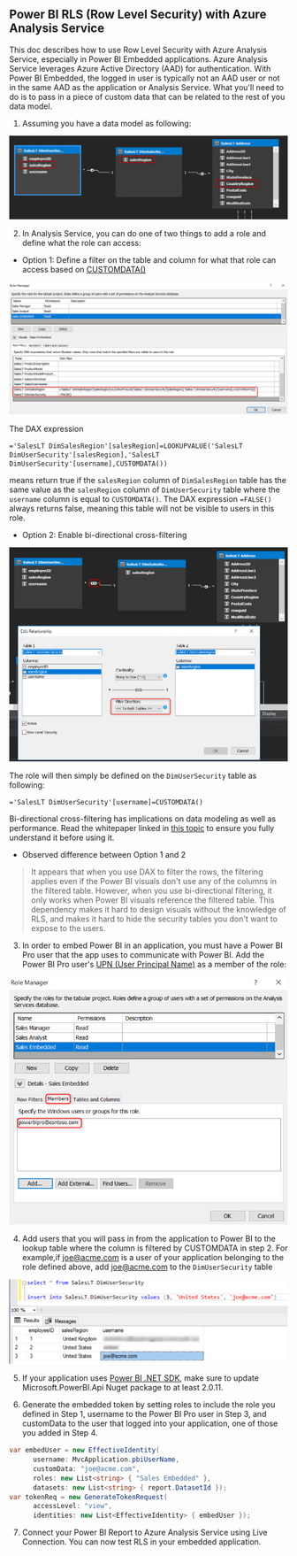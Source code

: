 ## Power BI RLS (Row Level Security) with Azure Analysis Service

This doc describes how to use Row Level Security with Azure Analysis Service, especially in Power BI Embedded applications.  Azure Analysis Service leverages Azure Active Directory (AAD) for authentication.  With Power BI Embedded, the logged in user is typically not an AAD user or not in the same AAD as the application or Analysis Service.  What you'll need to do is to pass in a piece of custom data that can be related to the rest of you data model. 

1. Assuming you have a data model as following:

![Alt text](/PowerBIISV/Docs/Images/many2many.png?raw=true "Many to Many relationship")

2. In Analysis Service, you can do one of two things to add a role and define what the role can access:

  * Option 1: Define a filter on the table and column for what that role can access based on [CUSTOMDATA()](https://msdn.microsoft.com/en-us/library/hh213140.aspx)

![Alt text](/PowerBIISV/Docs/Images/roleDefDax.png?raw=true "Define role using DAX")

The DAX expression
```
='SalesLT DimSalesRegion'[salesRegion]=LOOKUPVALUE('SalesLT DimUserSecurity'[salesRegion],'SalesLT DimUserSecurity'[username],CUSTOMDATA())
```
means return true if the ```salesRegion``` column of ```DimSalesRegion``` table has the same value as the ```salesRegion``` column of ```DimUserSecurity``` table where the ```username``` column is equal to ```CUSTOMDATA()```. 
The DAX expression ```=FALSE() ``` always returns false, meaning this table will not be visible to users in this role.

  * Option 2: Enable bi-directional cross-filtering

![Alt text](/PowerBIISV/Docs/Images/biDiFilter.png?raw=true "Bi-directional cross filtering")

The role will then simply be defined on the ```DimUserSecurity``` table as following:
```
='SalesLT DimUserSecurity'[username]=CUSTOMDATA()
```
Bi-directional cross-filtering has implications on data modeling as well as performance.  Read the whitepaper linked in [this topic](https://powerbi.microsoft.com/en-us/blog/bidirectional-cross-filtering-whitepaper-2/) to ensure you fully understand it before using it. 
  
  * Observed difference between Option 1 and 2 
> It appears that when you use DAX to filter the rows, the filtering applies even if the Power BI visuals don't use any of the columns in the filtered table. However, when you use bi-directional filtering, it only works when Power BI visuals reference the filtered table. This dependency makes it hard to design visuals without the knowledge of RLS, and makes it hard to hide the security tables you don't want to expose to the users. 

3. In order to embed Power BI in an application, you must have a Power BI Pro user that the app uses to communicate with Power BI. Add the Power BI Pro user's [UPN (User Principal Name)](https://docs.microsoft.com/en-us/power-bi/service-admin-rls) as a member of the role:

![Alt text](/PowerBIISV/Docs/Images/addUser2Role.png?raw=true "Add Power BI Pro user to the role")

4. Add users that you will pass in from the application to Power BI to the lookup table where the column is filtered by CUSTOMDATA in step 2. For example,if joe@acme.com is a user of your application belonging to the role defined above, add joe@acme.com to the ```DimUserSecurity``` table

![Alt text](/PowerBIISV/Docs/Images/addUser2SecTbl.png?raw=true "Add Power BI Pro user to the security table")

5. If your application uses [Power BI .NET SDK](https://docs.microsoft.com/en-us/dotnet/api/overview/azure/powerbi-embedded?view=azure-dotnet), make sure to update Microsoft.PowerBI.Api Nuget package to at least 2.0.11.

6. Generate the embedded token by setting roles to include the role you defined in Step 1, username to the Power BI Pro user in Step 3, and customData to the user that logged into your application, one of those you added in Step 4.
```C#
var embedUser = new EffectiveIdentity(
      username: MvcApplication.pbiUserName,
      customData: "joe@acme.com",
      roles: new List<string> { "Sales Embedded" },
      datasets: new List<string> { report.DatasetId });
var tokenReq = new GenerateTokenRequest(
      accessLevel: "view",
      identities: new List<EffectiveIdentity> { embedUser });
```

7. Connect your Power BI Report to Azure Analysis Service using Live Connection. You can now test RLS in your embedded application.
